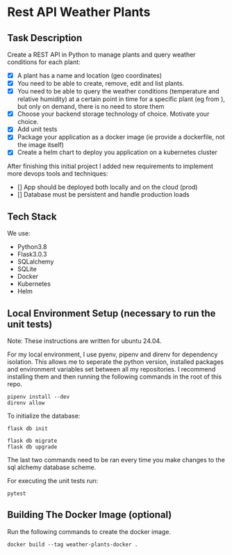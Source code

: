 # Rest API Weather Plants
## Task Description
Create a REST API in Python to manage plants and query weather conditions for each plant:

- [x] A plant has a name and location (geo coordinates)
- [x] You need to be able to create, remove, edit and list plants.
- [x] You need to be able to query the weather conditions (temperature and relative humidity) at a certain point in time for a specific plant (eg from ), but only on demand, there is no need to store them
- [x] Choose your backend storage technology of choice. Motivate your choice.
- [x] Add unit tests
- [x] Package your application as a docker image (ie provide a dockerfile, not the image itself)
- [x] Create a helm chart to deploy you application on a kubernetes cluster

After finishing this initial project I added new requirements to implement more devops tools and techniques:

- [] App should be deployed both locally and on the cloud (prod)
- [] Database must be persistent and handle production loads

## Tech Stack
We use:
* Python3.8
* Flask3.0.3
* SQLalchemy
* SQLite
* Docker
* Kubernetes
* Helm

## Local Environment Setup (necessary to run the unit tests)

Note: These instructions are written for ubuntu 24.04. 

For my local environment, I use pyenv, pipenv and direnv for dependency isolation. This allows me to seperate the python version, installed packages and environment variables set between all my repositories. I recommend installing them and then running the following commands in the root of this repo.

    pipenv install --dev
    direnv allow


To initialize the database:

    flask db init

    flask db migrate
    flask db upgrade


The last two commands need to be ran every time you make changes to the sql alchemy database scheme.


For executing the unit tests run:

    pytest

## Building The Docker Image (optional)

Run the following commands to create the docker image.

    docker build --tag weather-plants-docker .